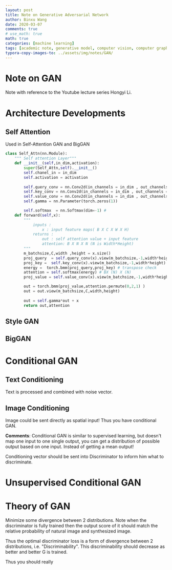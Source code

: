 ```yaml
---
layout: post
title: Note on Generative Adversarial Network
author: Binxu Wang
date: 2020-03-07
comments: true
# use_math: true
math: true
categories: [machine learning]
tags: [academic note, generative model, computer vision, computer graphics, machine learning, deep learning]
typora-copy-images-to: ../assets/img/notes/GAN/
---
```

Note on GAN
====
Note with reference to the Youtube lecture series Hongyi Li. 

# Architecture Developments



## Self Attention

Used in Self-Attention GAN and BigGAN

```python
class Self_Attn(nn.Module):
    """ Self attention Layer"""
    def __init__(self,in_dim,activation):
        super(Self_Attn,self).__init__()
        self.chanel_in = in_dim
        self.activation = activation
        
        self.query_conv = nn.Conv2d(in_channels = in_dim , out_channels = in_dim//8 , kernel_size= 1)
        self.key_conv = nn.Conv2d(in_channels = in_dim , out_channels = in_dim//8 , kernel_size= 1)
        self.value_conv = nn.Conv2d(in_channels = in_dim , out_channels = in_dim , kernel_size= 1)
        self.gamma = nn.Parameter(torch.zeros(1))

        self.softmax  = nn.Softmax(dim=-1) #
    def forward(self,x):
        """
            inputs :
                x : input feature maps( B X C X W X H)
            returns :
                out : self attention value + input feature 
                attention: B X N X N (N is Width*Height)
        """
        m_batchsize,C,width ,height = x.size()
        proj_query  = self.query_conv(x).view(m_batchsize,-1,width*height).permute(0,2,1) # B X CX(N)
        proj_key =  self.key_conv(x).view(m_batchsize,-1,width*height) # B X C x (*W*H)
        energy =  torch.bmm(proj_query,proj_key) # transpose check
        attention = self.softmax(energy) # BX (N) X (N) 
        proj_value = self.value_conv(x).view(m_batchsize,-1,width*height) # B X C X N

        out = torch.bmm(proj_value,attention.permute(0,2,1) )
        out = out.view(m_batchsize,C,width,height)
        
        out = self.gamma*out + x
        return out,attention
```

## Style GAN





## BigGAN







# Conditional GAN 

## Text Conditioning

Text is processed and combined with noise vector. 

## Image Conditioning

Image could be sent directly as spatial input! Thus you have conditional GAN. 

**Comments**: Conditional GAN is similar to supervised learning, but doesn't map one input to one single output, you can get a distribution of possible output based on one input. Instead of getting a mean output! 

Conditioning vector should be sent into Discriminator to inform him what to discriminate. 

# Unsupervised Conditional GAN





# Theory of GAN 

Minimize some divergence between 2 distributions. Note when the discriminator is fully trained then the output score of it should match the relative probability of natural image and synthesized image. 

Thus the optimal discriminator loss is a form of divergence between 2 distributions, i.e. "Discriminability". This discriminability should decrease as better and better G is trained. 

Thus you should really 
